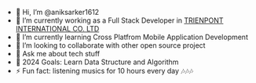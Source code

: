 - 👋 Hi, I’m @aniksarker1612
- 🔭 I’m currently working as a Full Stack Developer in [TRIENPONT INTERNATIONAL CO. LTD
](https://www.trienpont.com/)
- 🌱 I’m currently learning Cross Platfrom Mobile Application Development
- 👯 I’m looking to collaborate with other open source project
- 💬 Ask me about tech stuff
- 🥅 2024 Goals: Learn Data Structure and Algorithm 
- ⚡ Fun fact: listening musics for 10 hours every day 🎶🎶🎶

